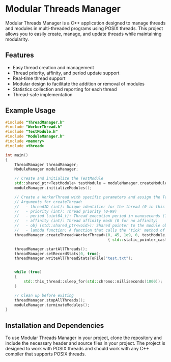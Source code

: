 # Modular Threads Manager

Modular Threads Manager is a C++ application designed to manage threads and modules in multi-threaded programs using POSIX threads. This project allows you to easily create, manage, and update threads while maintaining modularity.

## Features

* Easy thread creation and management
* Thread priority, affinity, and period update support
* Real-time thread support
* Modular design to facilitate the addition or removal of modules
* Statistics collection and reporting for each thread
* Thread-safe implementation

## Example Usage

```cpp
#include "ThreadManager.h"
#include "WorkerThread.h"
#include "TestModule.h"
#include "ModuleManager.h"
#include <memory>
#include <thread>

int main()
{
    ThreadManager threadManager;
    ModuleManager moduleManager;

    // Create and initialize the TestModule
    std::shared_ptr<TestModule> testModule = moduleManager.createModule<TestModule>();
    moduleManager.initializeModules();

    // Create a WorkerThread with specific parameters and assign the TestModule to it
    // Arguments for createThread:
    //   - threadID (int): Unique identifier for the thread (0 in this case)
    //   - priority (int): Thread priority (0-99)
    //   - period (uint64_t): Thread execution period in nanoseconds (1e9 or 1 second in this case)
    //   - affinity (int): Thread affinity mask (0 for no affinity)
    //   - obj (std::shared_ptr<void>): Shared pointer to the module object (testModule in this case)
    //   - lambda function: A function that calls the 'tick' method of the TestModule
    threadManager.createThread<WorkerThread>(0, 45, 1e9, 0, testModule, [](std::shared_ptr<void> obj)
                                             { std::static_pointer_cast<TestModule>(obj)->tick(); });

    threadManager.startAllThreads();
    threadManager.setRecordStats(0, true);
    threadManager.writeAllThreadStatsToFile("test.txt");


    while (true)
    {
        std::this_thread::sleep_for(std::chrono::milliseconds(1000));
    }

    // Clean up before exiting
    threadManager.stopAllThreads();
    moduleManager.terminateModules();
}
```

## Installation and Dependencies

To use Modular Threads Manager in your project, clone the repository and include the necessary header and source files in your project. The project is designed to work with POSIX threads and should work with any C++ compiler that supports POSIX threads.

</pre>
